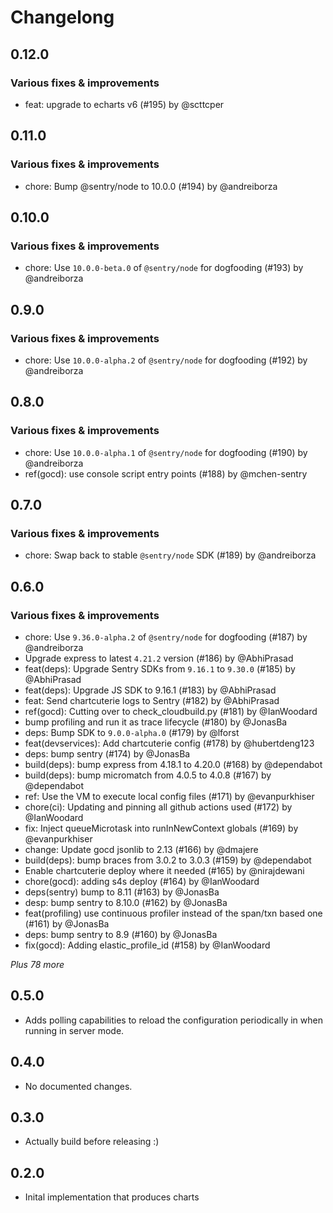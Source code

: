 # Changelong 

## 0.12.0

### Various fixes & improvements

- feat: upgrade to echarts v6 (#195) by @scttcper

## 0.11.0

### Various fixes & improvements

- chore: Bump @sentry/node to 10.0.0 (#194) by @andreiborza

## 0.10.0

### Various fixes & improvements

- chore: Use `10.0.0-beta.0` of `@sentry/node` for dogfooding (#193) by @andreiborza

## 0.9.0

### Various fixes & improvements

-  chore: Use `10.0.0-alpha.2` of `@sentry/node` for dogfooding (#192) by @andreiborza

## 0.8.0

### Various fixes & improvements

- chore: Use `10.0.0-alpha.1` of `@sentry/node` for dogfooding (#190) by @andreiborza
- ref(gocd): use console script entry points (#188) by @mchen-sentry

## 0.7.0

### Various fixes & improvements

- chore: Swap back to stable `@sentry/node` SDK (#189) by @andreiborza

## 0.6.0

### Various fixes & improvements

- chore: Use `9.36.0-alpha.2` of `@sentry/node` for dogfooding (#187) by @andreiborza
- Upgrade express to latest `4.21.2` version (#186) by @AbhiPrasad
- feat(deps): Upgrade Sentry SDKs from `9.16.1` to `9.30.0` (#185) by @AbhiPrasad
- feat(deps): Upgrade JS SDK to 9.16.1 (#183) by @AbhiPrasad
- feat: Send chartcuterie logs to Sentry (#182) by @AbhiPrasad
- ref(gocd): Cutting over to check_cloudbuild.py (#181) by @IanWoodard
- bump profiling and run it as trace lifecycle (#180) by @JonasBa
- deps: Bump SDK to `9.0.0-alpha.0` (#179) by @lforst
- feat(devservices): Add chartcuterie config (#178) by @hubertdeng123
- deps: bump sentry (#174) by @JonasBa
- build(deps): bump express from 4.18.1 to 4.20.0 (#168) by @dependabot
- build(deps): bump micromatch from 4.0.5 to 4.0.8 (#167) by @dependabot
- ref: Use the VM to execute local config files (#171) by @evanpurkhiser
- chore(ci): Updating and pinning all github actions used (#172) by @IanWoodard
- fix: Inject queueMicrotask into runInNewContext globals (#169) by @evanpurkhiser
- change: Update gocd jsonlib to 2.13 (#166) by @dmajere
- build(deps): bump braces from 3.0.2 to 3.0.3 (#159) by @dependabot
- Enable chartcuterie deploy where it needed (#165) by @nirajdewani
- chore(gocd): adding s4s deploy (#164) by @IanWoodard
- deps(sentry) bump to 8.11 (#163) by @JonasBa
- desp: bump sentry to 8.10.0 (#162) by @JonasBa
- feat(profiling) use continuous profiler instead of the span/txn based one (#161) by @JonasBa
- deps: bump sentry to 8.9 (#160) by @JonasBa
- fix(gocd): Adding elastic_profile_id (#158) by @IanWoodard

_Plus 78 more_

## 0.5.0

- Adds polling capabilities to reload the configuration periodically in when
  running in server mode.

## 0.4.0

- No documented changes.

## 0.3.0

- Actually build before releasing :)

## 0.2.0

- Inital implementation that produces charts

